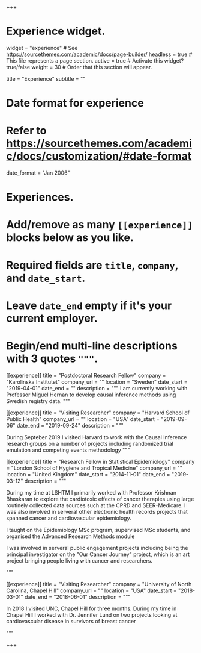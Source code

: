 +++
# Experience widget.
widget = "experience"  # See https://sourcethemes.com/academic/docs/page-builder/
headless = true  # This file represents a page section.
active = true  # Activate this widget? true/false
weight = 30  # Order that this section will appear.

title = "Experience"
subtitle = ""

# Date format for experience
#   Refer to https://sourcethemes.com/academic/docs/customization/#date-format
date_format = "Jan 2006"

# Experiences.
#   Add/remove as many `[[experience]]` blocks below as you like.
#   Required fields are `title`, `company`, and `date_start`.
#   Leave `date_end` empty if it's your current employer.
#   Begin/end multi-line descriptions with 3 quotes `"""`.
[[experience]]
  title = "Postdoctoral Research Fellow"
  company = "Karolinska Institutet"
  company_url = ""
  location = "Sweden"
  date_start = "2019-04-01"
  date_end = ""
  description = """
  I am currently working with Professor Miguel Hernan to develop causal inference methods using Swedish registry data.
  """
  
[[experience]]
  title = "Visiting Researcher"
  company = "Harvard School of Public Health"
  company_url = ""
  location = "USA"
  date_start = "2019-09-06"
  date_end = "2019-09-24"
  description = """
  
  During Septeber 2019 I visited Harvard to work with the Causal Inference research groups on a number of projects including randomized trial emulation and competing events methodology
  """

[[experience]]
  title = "Research Fellow in Statistical Epidemiology"
  company = "London School of Hygiene and Tropical Medicine"
  company_url = ""
  location = "United Kingdom"
  date_start = "2014-11-01"
  date_end = "2019-03-12"
  description = """
  
During my time at LSHTM I primarily worked with Professor Krishnan Bhaskaran to explore the cardiotoxic effects of cancer therapies using large routinely collected data sources such at the CPRD and SEER-Medicare. I was also involved in serveral other electronic health records projects that spanned cancer and cardiovascular epidemiology. 
  
I taught on the Epidemiology MSc program, supervised MSc students, and organised the Advanced Research Methods module

I was involved in serveral public engagement projects including being the principal investigator on the "Our Cancer Journey" project, which is an art project bringing people living with cancer and researchers. 

"""

[[experience]]
  title = "Visiting Researcher"
  company = "University of North Carolina, Chapel Hill"
  company_url = ""
  location = "USA"
  date_start = "2018-03-01"
  date_end = "2018-06-01"
  description = """
  
In 2018 I visited UNC, Chapel Hill for three months. During my time in Chapel Hill I worked with Dr. Jennifer Lund on two projects looking at cardiovascular disease in survivors of breast cancer

"""

+++
